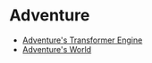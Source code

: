 # Adventure

* [Adventure's Transformer Engine](engine/index.html "Engine index")
* [Adventure's World](world/index.html "World index")
